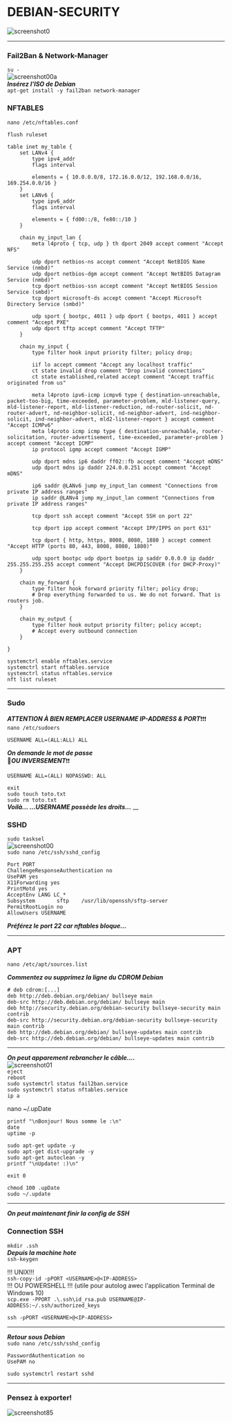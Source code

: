 #   DEBIAN-SECURITY
![screenshot0](IMG/debian-logo.png)  
___

### Fail2Ban & Network-Manager
`su -`  
![screenshot00a](IMG/06-debian-config/00a.png)  
***Insérez l'ISO de Debian***  
`apt-get install -y fail2ban network-manager`  

### NFTABLES
`nano /etc/nftables.conf`

    flush ruleset

    table inet my_table {
        set LANv4 {
            type ipv4_addr
            flags interval

            elements = { 10.0.0.0/8, 172.16.0.0/12, 192.168.0.0/16, 169.254.0.0/16 }
        }
        set LANv6 {
            type ipv6_addr
            flags interval

            elements = { fd00::/8, fe80::/10 }
        }

        chain my_input_lan {
            meta l4proto { tcp, udp } th dport 2049 accept comment "Accept NFS"

            udp dport netbios-ns accept comment "Accept NetBIOS Name Service (nmbd)"
            udp dport netbios-dgm accept comment "Accept NetBIOS Datagram Service (nmbd)"
            tcp dport netbios-ssn accept comment "Accept NetBIOS Session Service (smbd)"
            tcp dport microsoft-ds accept comment "Accept Microsoft Directory Service (smbd)"

            udp sport { bootpc, 4011 } udp dport { bootps, 4011 } accept comment "Accept PXE"
            udp dport tftp accept comment "Accept TFTP"
        }

        chain my_input {
            type filter hook input priority filter; policy drop;

            iif lo accept comment "Accept any localhost traffic"
            ct state invalid drop comment "Drop invalid connections"
            ct state established,related accept comment "Accept traffic originated from us"

            meta l4proto ipv6-icmp icmpv6 type { destination-unreachable, packet-too-big, time-exceeded, parameter-problem, mld-listener-query, mld-listener-report, mld-listener-reduction, nd-router-solicit, nd-router-advert, nd-neighbor-solicit, nd-neighbor-advert, ind-neighbor-solicit, ind-neighbor-advert, mld2-listener-report } accept comment "Accept ICMPv6"
            meta l4proto icmp icmp type { destination-unreachable, router-solicitation, router-advertisement, time-exceeded, parameter-problem } accept comment "Accept ICMP"
            ip protocol igmp accept comment "Accept IGMP"

            udp dport mdns ip6 daddr ff02::fb accept comment "Accept mDNS"
            udp dport mdns ip daddr 224.0.0.251 accept comment "Accept mDNS"

            ip6 saddr @LANv6 jump my_input_lan comment "Connections from private IP address ranges"
            ip saddr @LANv4 jump my_input_lan comment "Connections from private IP address ranges"

            tcp dport ssh accept comment "Accept SSH on port 22"

            tcp dport ipp accept comment "Accept IPP/IPPS on port 631"

            tcp dport { http, https, 8008, 8080, 1880 } accept comment "Accept HTTP (ports 80, 443, 8008, 8080, 1880)"

            udp sport bootpc udp dport bootps ip saddr 0.0.0.0 ip daddr 255.255.255.255 accept comment "Accept DHCPDISCOVER (for DHCP-Proxy)"
        }

        chain my_forward {
            type filter hook forward priority filter; policy drop;
            # Drop everything forwarded to us. We do not forward. That is routers job.
        }

        chain my_output {
            type filter hook output priority filter; policy accept;
            # Accept every outbound connection
        }

    }

`systemctrl enable nftables.service`  
`systemctrl start nftables.service`  
`systemctrl status nftables.service`  
`nft list ruleset`
___

### Sudo
***ATTENTION À BIEN REMPLACER USERNAME IP-ADDRESS & PORT***❗❗❗  
`nano /etc/sudoers`  

    USERNAME ALL=(ALL:ALL) ALL

***On demande le mot de passe***  
🛑***OU INVERSEMENT***❗❗

    USERNAME ALL=(ALL) NOPASSWD: ALL

`exit`  
`sudo touch toto.txt`  
`sudo rm toto.txt`  
***Voilà... ...USERNAME possède les droits...***
__

### SSHD
`sudo tasksel`  
![screenshot00](IMG/07-debian-security/00.png)  
`sudo nano /etc/ssh/sshd_config`

    Port PORT
    ChallengeResponseAuthentication no
    UsePAM yes
    X11Forwarding yes
    PrintMotd yes
    AcceptEnv LANG LC_*
    Subsystem       sftp    /usr/lib/openssh/sftp-server
    PermitRootLogin no
    AllowUsers USERNAME
***Préférez le port 22 car nftables bloque...***
___

### APT
`nano /etc/apt/sources.list`  

***Commentez ou supprimez la ligne du CDROM Debian***  

    # deb cdrom:[...]
	deb http://deb.debian.org/debian/ bullseye main
	deb-src http://deb.debian.org/debian/ bullseye main
	deb http://security.debian.org/debian-security bullseye-security main contrib
	deb-src http://security.debian.org/debian-security bullseye-security main contrib
	deb http://deb.debian.org/debian/ bullseye-updates main contrib
	deb-src http://deb.debian.org/debian/ bullseye-updates main contrib
___

***On peut apparement rebrancher le câble....***  
![screenshot01](IMG/07-debian-security/01.png)  
`eject`  
`reboot`  
`sudo systemctrl status fail2ban.service`  
`sudo systemctrl status nftables.service`    
`ip a`    

nano ~/.upDate

    printf "\nBonjour! Nous somme le :\n"
    date
    uptime -p

    sudo apt-get update -y
    sudo apt-get dist-upgrade -y
    sudo apt-get autoclean -y
    printf "\nUpdate! :)\n"

    exit 0
`chmod 100 .upDate`  
`sudo ~/.update`
___

***On peut maintenant finir la config de SSH***
### Connection SSH
`mkdir .ssh`  
***Depuis la machine hote***  
`ssh-keygen`  

!!! UNIX!!!  
`ssh-copy-id -pPORT <USERNAME>@<IP-ADDRESS>`  
!!! OU POWERSHELL !!! (utile pour autolog awec l'application Terminal de Windows 10)  
`scp.exe -PPORT .\.ssh\id_rsa.pub USERNAME@IP-ADDRESS:~/.ssh/authorized_keys`  
  
`ssh -pPORT <USERNAME>@<IP-ADDRESS>`  
___
***Retour sous Debian***  
`sudo nano /etc/ssh/sshd_config`  

    PasswordAuthentication no
    UsePAM no
`sudo systemctrl restart sshd`  
___

###	Pensez à exporter!
![screenshot85](IMG/05-debian-install/85.png)